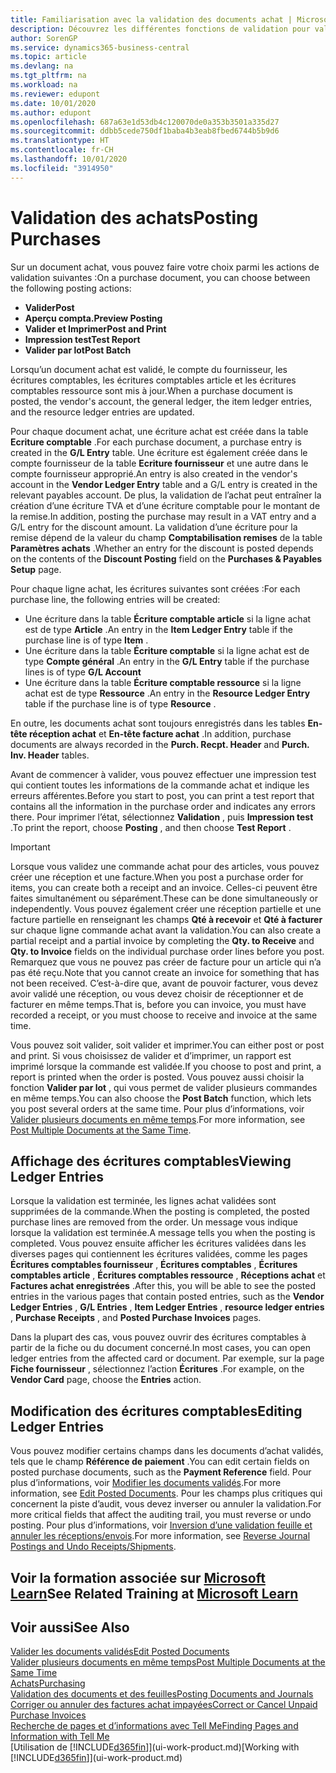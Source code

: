 ```yaml
---
title: Familiarisation avec la validation des documents achat | Microsoft Docs
description: Découvrez les différentes fonctions de validation pour valider les documents achat et comment mettre à jour les documents validés.
author: SorenGP
ms.service: dynamics365-business-central
ms.topic: article
ms.devlang: na
ms.tgt_pltfrm: na
ms.workload: na
ms.reviewer: edupont
ms.date: 10/01/2020
ms.author: edupont
ms.openlocfilehash: 687a63e1d53db4c120070de0a353b3501a335d27
ms.sourcegitcommit: ddbb5cede750df1baba4b3eab8fbed6744b5b9d6
ms.translationtype: HT
ms.contentlocale: fr-CH
ms.lasthandoff: 10/01/2020
ms.locfileid: "3914950"
---
```

# <a name="posting-purchases"></a><span data-ttu-id="ed6e8-103">Validation des achats</span><span class="sxs-lookup"><span data-stu-id="ed6e8-103">Posting Purchases</span></span>
<span data-ttu-id="ed6e8-104">Sur un document achat, vous pouvez faire votre choix parmi les actions de validation suivantes :</span><span class="sxs-lookup"><span data-stu-id="ed6e8-104">On a purchase document, you can choose between the following posting actions:</span></span>

* <span data-ttu-id="ed6e8-105">**Valider**</span><span class="sxs-lookup"><span data-stu-id="ed6e8-105">**Post**</span></span>
* <span data-ttu-id="ed6e8-106">**Aperçu compta.**</span><span class="sxs-lookup"><span data-stu-id="ed6e8-106">**Preview Posting**</span></span>
* <span data-ttu-id="ed6e8-107">**Valider et Imprimer**</span><span class="sxs-lookup"><span data-stu-id="ed6e8-107">**Post and Print**</span></span>
* <span data-ttu-id="ed6e8-108">**Impression test**</span><span class="sxs-lookup"><span data-stu-id="ed6e8-108">**Test Report**</span></span>
* <span data-ttu-id="ed6e8-109">**Valider par lot**</span><span class="sxs-lookup"><span data-stu-id="ed6e8-109">**Post Batch**</span></span>

<span data-ttu-id="ed6e8-110">Lorsqu’un document achat est validé, le compte du fournisseur, les écritures comptables, les écritures comptables article et les écritures comptables ressource sont mis à jour.</span><span class="sxs-lookup"><span data-stu-id="ed6e8-110">When a purchase document is posted, the vendor's account, the general ledger, the item ledger entries, and the resource ledger entries  are updated.</span></span>

<span data-ttu-id="ed6e8-111">Pour chaque document achat, une écriture achat est créée dans la table **Ecriture comptable** .</span><span class="sxs-lookup"><span data-stu-id="ed6e8-111">For each purchase document, a purchase entry is created in the **G/L Entry** table.</span></span> <span data-ttu-id="ed6e8-112">Une écriture est également créée dans le compte fournisseur de la table **Ecriture fournisseur** et une autre dans le compte fournisseur approprié.</span><span class="sxs-lookup"><span data-stu-id="ed6e8-112">An entry is also created in the vendor's account in the **Vendor Ledger Entry** table and a G/L entry is created in the relevant payables account.</span></span> <span data-ttu-id="ed6e8-113">De plus, la validation de l’achat peut entraîner la création d’une écriture TVA et d’une écriture comptable pour le montant de la remise.</span><span class="sxs-lookup"><span data-stu-id="ed6e8-113">In addition, posting the purchase may result in a VAT entry and a G/L entry for the discount amount.</span></span> <span data-ttu-id="ed6e8-114">La validation d’une écriture pour la remise dépend de la valeur du champ **Comptabilisation remises** de la table **Paramètres achats** .</span><span class="sxs-lookup"><span data-stu-id="ed6e8-114">Whether an entry for the discount is posted depends on the contents of the **Discount Posting** field on the **Purchases & Payables Setup** page.</span></span>

<span data-ttu-id="ed6e8-115">Pour chaque ligne achat, les écritures suivantes sont créées :</span><span class="sxs-lookup"><span data-stu-id="ed6e8-115">For each purchase line, the following entries will be created:</span></span>
- <span data-ttu-id="ed6e8-116">Une écriture dans la table **Écriture comptable article** si la ligne achat est de type **Article** .</span><span class="sxs-lookup"><span data-stu-id="ed6e8-116">An entry in the **Item Ledger Entry** table if the purchase line is of type **Item** .</span></span>
- <span data-ttu-id="ed6e8-117">Une écriture dans la table **Écriture comptable** si la ligne achat est de type **Compte général** .</span><span class="sxs-lookup"><span data-stu-id="ed6e8-117">An entry in the **G/L Entry** table if the purchase lines is of type **G/L Account**</span></span>
- <span data-ttu-id="ed6e8-118">Une écriture dans la table **Écriture comptable ressource** si la ligne achat est de type **Ressource** .</span><span class="sxs-lookup"><span data-stu-id="ed6e8-118">An entry in the **Resource Ledger Entry** table if the purchase line is of type **Resource** .</span></span>

<span data-ttu-id="ed6e8-119">En outre, les documents achat sont toujours enregistrés dans les tables **En-tête réception achat** et **En-tête facture achat** .</span><span class="sxs-lookup"><span data-stu-id="ed6e8-119">In addition, purchase documents are always recorded in the **Purch. Recpt. Header** and **Purch. Inv. Header** tables.</span></span>

<span data-ttu-id="ed6e8-120">Avant de commencer à valider, vous pouvez effectuer une impression test qui contient toutes les informations de la commande achat et indique les erreurs afférentes.</span><span class="sxs-lookup"><span data-stu-id="ed6e8-120">Before you start to post, you can print a test report that contains all the information in the purchase order and indicates any errors there.</span></span> <span data-ttu-id="ed6e8-121">Pour imprimer l’état, sélectionnez **Validation** , puis **Impression test** .</span><span class="sxs-lookup"><span data-stu-id="ed6e8-121">To print the report, choose **Posting** , and then choose **Test Report** .</span></span>

> [!IMPORTANT]  
>   <span data-ttu-id="ed6e8-122">Lorsque vous validez une commande achat pour des articles, vous pouvez créer une réception et une facture.</span><span class="sxs-lookup"><span data-stu-id="ed6e8-122">When you post a purchase order for items, you can create both a receipt and an invoice.</span></span> <span data-ttu-id="ed6e8-123">Celles-ci peuvent être faites simultanément ou séparément.</span><span class="sxs-lookup"><span data-stu-id="ed6e8-123">These can be done simultaneously or independently.</span></span> <span data-ttu-id="ed6e8-124">Vous pouvez également créer une réception partielle et une facture partielle en renseignant les champs **Qté à recevoir** et **Qté à facturer** sur chaque ligne commande achat avant la validation.</span><span class="sxs-lookup"><span data-stu-id="ed6e8-124">You can also create a partial receipt and a partial invoice by completing the **Qty. to Receive** and **Qty. to Invoice** fields on the individual purchase order lines before you post.</span></span> <span data-ttu-id="ed6e8-125">Remarquez que vous ne pouvez pas créer de facture pour un article qui n’a pas été reçu.</span><span class="sxs-lookup"><span data-stu-id="ed6e8-125">Note that you cannot create an invoice for something that has not been received.</span></span> <span data-ttu-id="ed6e8-126">C’est-à-dire que, avant de pouvoir facturer, vous devez avoir validé une réception, ou vous devez choisir de réceptionner et de facturer en même temps.</span><span class="sxs-lookup"><span data-stu-id="ed6e8-126">That is, before you can invoice, you must have recorded a receipt, or you must choose to receive and invoice at the same time.</span></span>

<span data-ttu-id="ed6e8-127">Vous pouvez soit valider, soit valider et imprimer.</span><span class="sxs-lookup"><span data-stu-id="ed6e8-127">You can either post or post and print.</span></span> <span data-ttu-id="ed6e8-128">Si vous choisissez de valider et d’imprimer, un rapport est imprimé lorsque la commande est validée.</span><span class="sxs-lookup"><span data-stu-id="ed6e8-128">If you choose to post and print, a report is printed when the order is posted.</span></span> <span data-ttu-id="ed6e8-129">Vous pouvez aussi choisir la fonction **Valider par lot** , qui vous permet de valider plusieurs commandes en même temps.</span><span class="sxs-lookup"><span data-stu-id="ed6e8-129">You can also choose the **Post Batch** function, which lets you post several orders at the same time.</span></span> <span data-ttu-id="ed6e8-130">Pour plus d’informations, voir [Valider plusieurs documents en même temps](ui-batch-posting.md).</span><span class="sxs-lookup"><span data-stu-id="ed6e8-130">For more information, see [Post Multiple Documents at the Same Time](ui-batch-posting.md).</span></span>

## <a name="viewing-ledger-entries"></a><span data-ttu-id="ed6e8-131">Affichage des écritures comptables</span><span class="sxs-lookup"><span data-stu-id="ed6e8-131">Viewing Ledger Entries</span></span>
<span data-ttu-id="ed6e8-132">Lorsque la validation est terminée, les lignes achat validées sont supprimées de la commande.</span><span class="sxs-lookup"><span data-stu-id="ed6e8-132">When the posting is completed, the posted purchase lines are removed from the order.</span></span> <span data-ttu-id="ed6e8-133">Un message vous indique lorsque la validation est terminée.</span><span class="sxs-lookup"><span data-stu-id="ed6e8-133">A message tells you when the posting is completed.</span></span> <span data-ttu-id="ed6e8-134">Vous pouvez ensuite afficher les écritures validées dans les diverses pages qui contiennent les écritures validées, comme les pages **Écritures comptables fournisseur** , **Écritures comptables** , **Écritures comptables article** , **Écritures comptables ressource** , **Réceptions achat** et **Factures achat enregistrées** .</span><span class="sxs-lookup"><span data-stu-id="ed6e8-134">After this, you will be able to see the posted entries in the various pages that contain posted entries, such as the **Vendor Ledger Entries** , **G/L Entries** , **Item Ledger Entries** , **resource ledger entries** , **Purchase Receipts** , and **Posted Purchase Invoices** pages.</span></span>

<span data-ttu-id="ed6e8-135">Dans la plupart des cas, vous pouvez ouvrir des écritures comptables à partir de la fiche ou du document concerné.</span><span class="sxs-lookup"><span data-stu-id="ed6e8-135">In most cases, you can open ledger entries from the affected card or document.</span></span> <span data-ttu-id="ed6e8-136">Par exemple, sur la page **Fiche fournisseur** , sélectionnez l’action **Écritures** .</span><span class="sxs-lookup"><span data-stu-id="ed6e8-136">For example, on the **Vendor Card** page, choose the **Entries** action.</span></span>

## <a name="editing-ledger-entries"></a><span data-ttu-id="ed6e8-137">Modification des écritures comptables</span><span class="sxs-lookup"><span data-stu-id="ed6e8-137">Editing Ledger Entries</span></span>
<span data-ttu-id="ed6e8-138">Vous pouvez modifier certains champs dans les documents d’achat validés, tels que le champ **Référence de paiement** .</span><span class="sxs-lookup"><span data-stu-id="ed6e8-138">You can edit certain fields on posted purchase documents, such as the **Payment Reference** field.</span></span> <span data-ttu-id="ed6e8-139">Pour plus d’informations, voir [Modifier les documents validés](across-edit-posted-document.md).</span><span class="sxs-lookup"><span data-stu-id="ed6e8-139">For more information, see [Edit Posted Documents](across-edit-posted-document.md).</span></span> <span data-ttu-id="ed6e8-140">Pour les champs plus critiques qui concernent la piste d’audit, vous devez inverser ou annuler la validation.</span><span class="sxs-lookup"><span data-stu-id="ed6e8-140">For more critical fields that affect the auditing trail, you must reverse or undo posting.</span></span> <span data-ttu-id="ed6e8-141">Pour plus d’informations, voir [Inversion d’une validation feuille et annuler les réceptions/envois](finance-how-reverse-journal-posting.md).</span><span class="sxs-lookup"><span data-stu-id="ed6e8-141">For more information, see [Reverse Journal Postings and Undo Receipts/Shipments](finance-how-reverse-journal-posting.md).</span></span>

## <a name="see-related-training-at-microsoft-learn"></a><span data-ttu-id="ed6e8-142">Voir la formation associée sur [Microsoft Learn](/learn/modules/receive-invoice-dynamics-d365-business-central/index)</span><span class="sxs-lookup"><span data-stu-id="ed6e8-142">See Related Training at [Microsoft Learn](/learn/modules/receive-invoice-dynamics-d365-business-central/index)</span></span>

## <a name="see-also"></a><span data-ttu-id="ed6e8-143">Voir aussi</span><span class="sxs-lookup"><span data-stu-id="ed6e8-143">See Also</span></span>
[<span data-ttu-id="ed6e8-144">Valider les documents validés</span><span class="sxs-lookup"><span data-stu-id="ed6e8-144">Edit Posted Documents</span></span>](across-edit-posted-document.md)  
[<span data-ttu-id="ed6e8-145">Valider plusieurs documents en même temps</span><span class="sxs-lookup"><span data-stu-id="ed6e8-145">Post Multiple Documents at the Same Time</span></span>](ui-batch-posting.md)  
[<span data-ttu-id="ed6e8-146">Achats</span><span class="sxs-lookup"><span data-stu-id="ed6e8-146">Purchasing</span></span>](purchasing-manage-purchasing.md)  
[<span data-ttu-id="ed6e8-147">Validation des documents et des feuilles</span><span class="sxs-lookup"><span data-stu-id="ed6e8-147">Posting Documents and Journals</span></span>](ui-post-documents-journals.md)  
[<span data-ttu-id="ed6e8-148">Corriger ou annuler des factures achat impayées</span><span class="sxs-lookup"><span data-stu-id="ed6e8-148">Correct or Cancel Unpaid Purchase Invoices</span></span>](purchasing-how-correct-cancel-unpaid-purchase-invoices.md)  
[<span data-ttu-id="ed6e8-149">Recherche de pages et d’informations avec Tell Me</span><span class="sxs-lookup"><span data-stu-id="ed6e8-149">Finding Pages and Information with Tell Me</span></span>](ui-search.md)  
<span data-ttu-id="ed6e8-150">[Utilisation de [!INCLUDE[d365fin](includes/d365fin_md.md)]](ui-work-product.md)</span><span class="sxs-lookup"><span data-stu-id="ed6e8-150">[Working with [!INCLUDE[d365fin](includes/d365fin_md.md)]](ui-work-product.md)</span></span>
